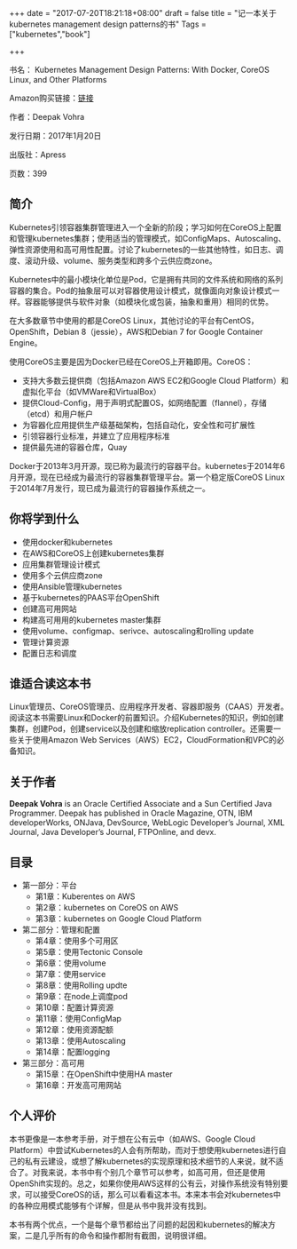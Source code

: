 +++
date = "2017-07-20T18:21:18+08:00"
draft = false
title = "记一本关于kubernetes management design patterns的书"
Tags = ["kubernetes","book"]

+++

书名： Kubernetes Management Design Patterns: With Docker, CoreOS Linux, and Other Platforms

Amazon购买链接：[链接](https://www.amazon.com/Kubernetes-Management-Design-Patterns-Platforms-ebook/dp/B01MZDO0BD/ref=pd_sbs_351_4?_encoding=UTF8&psc=1&refRID=79F47CR67EEESD35S2VF)

作者：Deepak Vohra

发行日期：2017年1月20日

出版社：Apress

页数：399

## 简介

Kubernetes引领容器集群管理进入一个全新的阶段；学习如何在CoreOS上配置和管理kubernetes集群；使用适当的管理模式，如ConfigMaps、Autoscaling、弹性资源使用和高可用性配置。讨论了kubernetes的一些其他特性，如日志、调度、滚动升级、volume、服务类型和跨多个云供应商zone。

Kubernetes中的最小模块化单位是Pod，它是拥有共同的文件系统和网络的系列容器的集合。Pod的抽象层可以对容器使用设计模式，就像面向对象设计模式一样。容器能够提供与软件对象（如模块化或包装，抽象和重用）相同的优势。

在大多数章节中使用的都是CoreOS Linux，其他讨论的平台有CentOS，OpenShift，Debian 8（jessie），AWS和Debian 7 for Google Container Engine。

使用CoreOS主要是因为Docker已经在CoreOS上开箱即用。CoreOS：

- 支持大多数云提供商（包括Amazon AWS EC2和Google Cloud Platform）和虚拟化平台（如VMWare和VirtualBox）
- 提供Cloud-Config，用于声明式配置OS，如网络配置（flannel），存储（etcd）和用户帐户
- 为容器化应用提供生产级基础架构，包括自动化，安全性和可扩展性
- 引领容器行业标准，并建立了应用程序标准
- 提供最先进的容器仓库，Quay

Docker于2013年3月开源，现已称为最流行的容器平台。kubernetes于2014年6月开源，现在已经成为最流行的容器集群管理平台。第一个稳定版CoreOS Linux于2014年7月发行，现已成为最流行的容器操作系统之一。

## 你将学到什么

- 使用docker和kubernetes
- 在AWS和CoreOS上创建kubernetes集群
- 应用集群管理设计模式
- 使用多个云供应商zone
- 使用Ansible管理kubernetes
- 基于kubernetes的PAAS平台OpenShift
- 创建高可用网站
- 构建高可用用的kubernetes master集群
- 使用volume、configmap、serivce、autoscaling和rolling update
- 管理计算资源
- 配置日志和调度

## 谁适合读这本书

Linux管理员、CoreOS管理员、应用程序开发者、容器即服务（CAAS）开发者。阅读这本书需要Linux和Docker的前置知识。介绍Kubernetes的知识，例如创建集群，创建Pod，创建service以及创建和缩放replication controller。还需要一些关于使用Amazon Web Services（AWS）EC2，CloudFormation和VPC的必备知识。

## 关于作者

**Deepak Vohra** is an Oracle Certified Associate and a Sun Certified Java Programmer. Deepak has published in Oracle Magazine, OTN, IBM developerWorks, ONJava, DevSource,  WebLogic Developer’s Journal, XML Journal, Java Developer’s Journal, FTPOnline, and devx.

## 目录

- 第一部分：平台
  - 第1章：Kuberentes on AWS
  - 第2章：kubernetes on CoreOS on AWS
  - 第3章：kubernetes on Google Cloud Platform
- 第二部分：管理和配置
  - 第4章：使用多个可用区
  - 第5章：使用Tectonic Console
  - 第6章：使用volume
  - 第7章：使用service
  - 第8章：使用Rolling updte
  - 第9章：在node上调度pod
  - 第10章：配置计算资源
  - 第11章：使用ConfigMap
  - 第12章：使用资源配额
  - 第13章：使用Autoscaling
  - 第14章：配置logging
- 第三部分：高可用
  - 第15章：在OpenShift中使用HA master
  - 第16章：开发高可用网站

## 个人评价

本书更像是一本参考手册，对于想在公有云中（如AWS、Google Cloud Platform）中尝试Kubernetes的人会有所帮助，而对于想使用kubernetes进行自己的私有云建设，或想了解kubernetes的实现原理和技术细节的人来说，就不适合了。对我来说，本书中有个别几个章节可以参考，如高可用，但还是使用OpenShift实现的。总之，如果你使用AWS这样的公有云，对操作系统没有特别要求，可以接受CoreOS的话，那么可以看看这本书。本来本书会对kubernetes中的各种应用模式能够有个详解，但是从书中我并没有找到。

本书有两个优点，一个是每个章节都给出了问题的起因和kubernetes的解决方案，二是几乎所有的命令和操作都附有截图，说明很详细。

